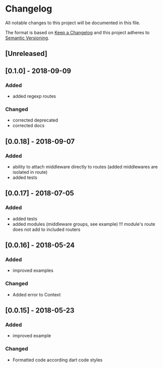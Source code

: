 # Changelog
All notable changes to this project will be documented in this file.

The format is based on [Keep a Changelog](https://keepachangelog.com/en/1.0.0/)
and this project adheres to [Semantic Versioning](https://semver.org/spec/v2.0.0.html).

## [Unreleased]
## [0.1.0] - 2018-09-09

### Added
- added regexp routes

### Changed
- corrected deprecated
- corrected docs

## [0.0.18] - 2018-09-07
### Added 
- ability to attach middleware directly to routes (added middlewares are isolated in route)
- added tests

## [0.0.17] - 2018-07-05
### Added
- added tests
- added modules (middleware groups, see example) !!! module's route does not add to included routers

## [0.0.16] - 2018-05-24
### Added
- improved examples

### Changed
- Added error to Context

## [0.0.15] - 2018-05-23
### Added
- improved example

### Changed
- Formatted code according dart code styles


